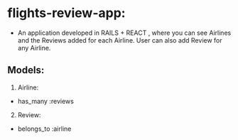 # flights-review-app:
- An application developed in RAILS + REACT , where you can see Airlines and the Reviews added for each Airline.
 User can also add Review for any Airline.
 
## Models:
1. Airline:
  - has_many :reviews
2. Review:
  - belongs_to :airline
  

